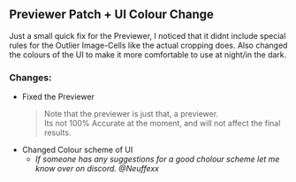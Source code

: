 ## Previewer Patch + UI Colour Change
Just a small quick fix for the Previewer, I noticed that it didnt include special rules for the Outlier Image-Cells like the actual cropping does.
Also changed the colours of the UI to make it more comfortable to use at night/in the dark.


### Changes:
- Fixed the Previewer
  > Note that the previewer is just that, a previewer.  
  > Its not 100% Accurate at the moment, and will not affect the final results.
- Changed Colour scheme of UI
   - _If someone has any suggestions for a good cholour scheme let me know over on discord. @Neuffexx_
